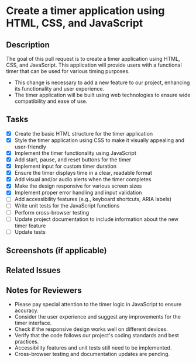 # Create a timer application using HTML, CSS, and JavaScript

## Description

The goal of this pull request is to create a timer application using HTML, CSS, and JavaScript. This application will provide users with a functional timer that can be used for various timing purposes.

- This change is necessary to add a new feature to our project, enhancing its functionality and user experience.
- The timer application will be built using web technologies to ensure wide compatibility and ease of use.

## Tasks

- [x] Create the basic HTML structure for the timer application
- [x] Style the timer application using CSS to make it visually appealing and user-friendly
- [x] Implement the timer functionality using JavaScript
- [x] Add start, pause, and reset buttons for the timer
- [x] Implement input for custom timer duration
- [x] Ensure the timer displays time in a clear, readable format
- [x] Add visual and/or audio alerts when the timer completes
- [x] Make the design responsive for various screen sizes
- [x] Implement proper error handling and input validation
- [ ] Add accessibility features (e.g., keyboard shortcuts, ARIA labels)
- [ ] Write unit tests for the JavaScript functions
- [ ] Perform cross-browser testing
- [ ] Update project documentation to include information about the new timer feature
- [ ] Update tests

## Screenshots (if applicable)

<!-- Screenshots will be added once the initial implementation is complete -->

## Related Issues

<!-- No related issues at this time -->

## Notes for Reviewers

- Please pay special attention to the timer logic in JavaScript to ensure accuracy.
- Consider the user experience and suggest any improvements for the timer interface.
- Check if the responsive design works well on different devices.
- Verify that the code follows our project's coding standards and best practices.
- Accessibility features and unit tests still need to be implemented.
- Cross-browser testing and documentation updates are pending.
